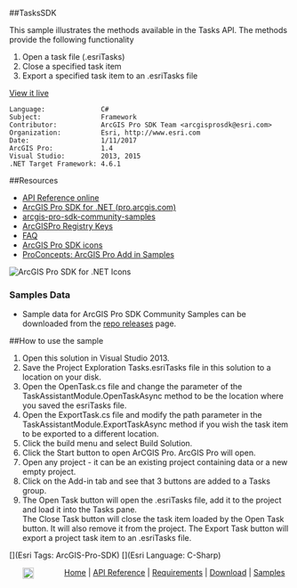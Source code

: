 ##TasksSDK

<!-- TODO: Write a brief abstract explaining this sample -->
 This sample illustrates the methods available in the Tasks API.  The methods provide the following functionality  
  
   1. Open a task file (.esriTasks)  
   2. Close a specified task item  
   3. Export a specified task item to an .esriTasks file  
   


<a href="http://pro.arcgis.com/en/pro-app/sdk/" target="_blank">View it live</a>

<!-- TODO: Fill this section below with metadata about this sample-->
```
Language:              C#
Subject:               Framework
Contributor:           ArcGIS Pro SDK Team <arcgisprosdk@esri.com>
Organization:          Esri, http://www.esri.com
Date:                  1/11/2017
ArcGIS Pro:            1.4
Visual Studio:         2013, 2015
.NET Target Framework: 4.6.1
```

##Resources

* [API Reference online](http://pro.arcgis.com/en/pro-app/sdk/api-reference)
* <a href="http://pro.arcgis.com/en/pro-app/sdk/" target="_blank">ArcGIS Pro SDK for .NET (pro.arcgis.com)</a>
* [arcgis-pro-sdk-community-samples](http://github.com/Esri/arcgis-pro-sdk-community-samples)
* [ArcGISPro Registry Keys](http://github.com/Esri/arcgis-pro-sdk/wiki/ArcGIS-Pro-Registry-Keys)
* [FAQ](http://github.com/Esri/arcgis-pro-sdk/wiki/FAQ)
* [ArcGIS Pro SDK icons](https://github.com/Esri/arcgis-pro-sdk/releases/tag/1.4.0.7198)
* [ProConcepts: ArcGIS Pro Add in Samples](https://github.com/Esri/arcgis-pro-sdk-community-samples/wiki/ProConcepts-ArcGIS-Pro-Add-in-Samples)

![ArcGIS Pro SDK for .NET Icons](https://esri.github.io/arcgis-pro-sdk/images/Home/Image-of-icons.png "ArcGIS Pro SDK Icons")

### Samples Data

* Sample data for ArcGIS Pro SDK Community Samples can be downloaded from the [repo releases](https://github.com/Esri/arcgis-pro-sdk-community-samples/releases) page.  

##How to use the sample
<!-- TODO: Explain how this sample can be used. To use images in this section, create the image file in your sample project's screenshots folder. Use relative url to link to this image using this syntax: ![My sample Image](FacePage/SampleImage.png) -->
1. Open this solution in Visual Studio 2013.    
2. Save the Project Exploration Tasks.esriTasks file in this solution to a location on your disk.  
3. Open the OpenTask.cs file and change the parameter of the TaskAssistantModule.OpenTaskAsync method to be the  location where you saved the esriTasks file.   
4. Open the ExportTask.cs file and modify the path parameter in the TaskAssistantModule.ExportTaskAsync method  if you wish the task item to be exported to a different location.  
5. Click the build menu and select Build Solution.  
6. Click the Start button to open ArCGIS Pro.  ArcGIS Pro will open.  
7. Open any project - it can be an existing project containing data or a new empty project.  
8. Click on the Add-in tab and see that 3 buttons are added to a Tasks group.  
9. The Open Task button will open the .esriTasks file, add it to the project and load it into the Tasks pane.   
The Close Task button will close the task item loaded by the Open Task button.  It will also remove it  from the project.   The Export Task button will export a project task item to an .esriTasks file.   
   


[](Esri Tags: ArcGIS-Pro-SDK)
[](Esri Language: C-Sharp)​

&nbsp;&nbsp;&nbsp;&nbsp;&nbsp;&nbsp;<img src="http://esri.github.io/arcgis-pro-sdk/images/ArcGISPro.png"  alt="ArcGIS Pro SDK for Microsoft .NET Framework" height = "20" width = "20" align="top"  >
&nbsp;&nbsp;&nbsp;&nbsp;&nbsp;&nbsp;&nbsp;&nbsp;&nbsp;&nbsp;&nbsp;&nbsp;
[Home](https://github.com/Esri/arcgis-pro-sdk/wiki) | <a href="http://pro.arcgis.com/en/pro-app/sdk/api-reference" target="_blank">API Reference</a> | [Requirements](https://github.com/Esri/arcgis-pro-sdk/wiki#requirements) | [Download](https://github.com/Esri/arcgis-pro-sdk/wiki#installing-arcgis-pro-sdk-for-net) | <a href="http://github.com/esri/arcgis-pro-sdk-community-samples" target="_blank">Samples</a>
